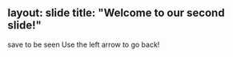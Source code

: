 layout: slide
title: "Welcome to our second slide!"
---
save to be seen
Use the left arrow to go back!
